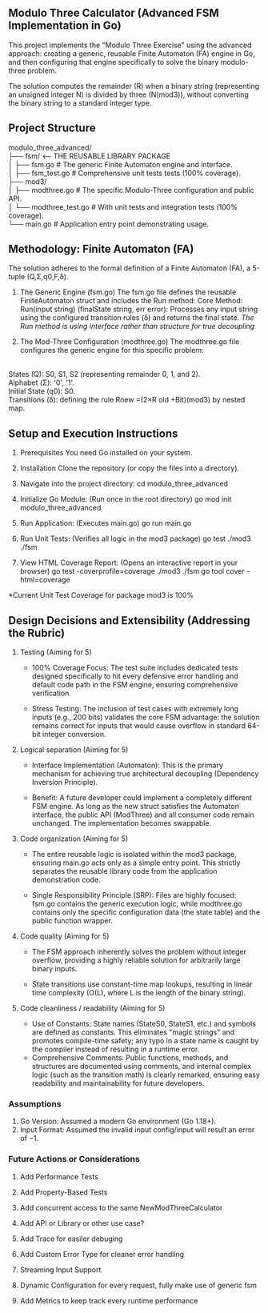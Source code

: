## Modulo Three Calculator (Advanced FSM Implementation in Go)
This project implements the "Modulo Three Exercise" using the advanced approach: creating a generic, reusable Finite Automaton (FA) engine in Go, and then configuring that engine specifically to solve the binary modulo-three problem. 

The solution computes the remainder (R) when a binary string (representing an unsigned integer N) is divided by three (N(mod3)), without converting the binary string to a standard integer type.

## Project Structure
modulo_three_advanced/ <br>
├── fsm/                <-- THE REUSABLE LIBRARY PACKAGE <br>
│   ├── fsm.go           # The generic Finite Automaton engine and interface. <br>
│   ├── fsm_test.go      # Comprehensive unit tests tests (100% coverage). <br>
├── mod3/ <br>
│   ├── modthree.go      # The specific Modulo-Three configuration and public API. <br>
│   └── modthree_test.go # With unit tests and integration tests (100% coverage). <br>
└── main.go              # Application entry point demonstrating usage. <br>

## Methodology: Finite Automaton (FA)
The solution adheres to the formal definition of a Finite Automaton (FA), a 5-tuple (Q,Σ,q0,F,δ).

1. The Generic Engine (fsm.go)
The fsm.go file defines the reusable FiniteAutomaton struct and includes the Run method:
Core Method: Run(input string) (finalState string, err error): Processes any input string using the configured transition rules (δ) and returns the final state.
*The Run method is using interface rather than structure for true decoupling*

2. The Mod-Three Configuration (modthree.go)
The modthree.go file configures the generic engine for this specific problem:<br>
<br>
States (Q): S0, S1, S2 (representing remainder 0, 1, and 2).<br>
Alphabet (Σ): '0', '1'.<br>
Initial State (q0): S0.<br>
Transitions (δ): defining the rule Rnew =(2×R old +Bit)(mod3) by nested map.<br>

## Setup and Execution Instructions
1. Prerequisites
You need Go installed on your system.

2. Installation
Clone the repository (or copy the files into a directory).

3. Navigate into the project directory:
cd modulo_three_advanced

4. Initialize Go Module: (Run once in the root directory)
go mod init modulo_three_advanced

5. Run Application: (Executes main.go)
go run main.go

6. Run Unit Tests: (Verifies all logic in the mod3 package)
go test ./mod3 ./fsm

7. View HTML Coverage Report: (Opens an interactive report in your browser)
go test -coverprofile=coverage ./mod3 ./fsm
go tool cover -html=coverage

*Current Unit Test Coverage for package mod3 is 100%

## Design Decisions and Extensibility (Addressing the Rubric)
1. Testing (Aiming for 5)
    * 100% Coverage Focus: The test suite includes dedicated tests designed specifically to hit every defensive error handling and default code path in the FSM engine, ensuring comprehensive verification.

    * Stress Testing: The inclusion of test cases with extremely long inputs (e.g., 200 bits) validates the core FSM advantage: the solution remains correct for inputs that would cause overflow in standard 64-bit integer conversion.

2. Logical separation (Aiming for 5)
    * Interface Implementation (Automaton): This is the primary mechanism for achieving true architectural decoupling (Dependency Inversion Principle).

    * Benefit: A future developer could implement a completely different FSM engine. As long as the new struct satisfies the Automaton interface, the public API (ModThree) and all consumer code remain unchanged. The implementation becomes swappable.

3. Code organization (Aiming for 5)
    * The entire reusable logic is isolated within the mod3 package, ensuring main.go acts only as a simple entry point. This strictly separates the reusable library code from the application demonstration code.

    * Single Responsibility Principle (SRP): Files are highly focused: fsm.go contains the generic execution logic, while modthree.go contains only the specific configuration data (the state table) and the public function wrapper.

4. Code quality (Aiming for 5)
    * The FSM approach inherently solves the problem without integer overflow, providing a highly reliable solution for arbitrarily large binary inputs.

    * State transitions use constant-time map lookups, resulting in linear time complexity (O(L), where L is the length of the binary string).

5. Code cleanliness / readability (Aiming for 5)
    * Use of Constants: State names (StateS0, StateS1, etc.) and symbols are defined as constants. This eliminates "magic strings" and promotes compile-time safety; any typo in a state name is caught by the compiler instead of resulting in a runtime error.
    * Comprehensive Comments: Public functions, methods, and structures are documented using comments, and internal complex logic (such as the transition math) is clearly remarked, ensuring easy readability and maintainability for future developers.

### Assumptions
1. Go Version: Assumed a modern Go environment (Go 1.18+).
2. Input Format: Assumed the invalid input config/input will result an error of −1.

### Future Actions or Considerations
1. Add Performance Tests
2. Add Property-Based Tests
3. Add concurrent access to the same NewModThreeCalculator
4. Add API or Library or other use case? 
5. Add Trace for easiler debuging
6. Add Custom Error Type for cleaner error handling 

7. Streaming Input Support
8. Dynamic Configuration for every request, fully make use of generic fsm
9. Add Metrics to keep track every runtime performance
